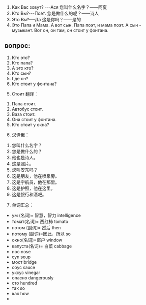 1. Как Вас зовут?   ---Ася
您叫什么名字？——阿夏
2. Кто Вы?---Поэт.
您是做什么的呢？——诗人
3. Это Вы?---Да
这是你吗？——是的
4. Это Папа и Мама. А вот сын. Папа поэт, и мама поэт. А сын - музыкант. Вот он, он там, он стоит у фонтана.

## вопрос: 
1) Кто это? 
2) Кто папа? 
3) А это кто? 
4) Кто сын?  
5) Где он?  
6) Кто стоит у фонтана?

5. Стоит 翻译：
1) Папа стоит.
2) Автобус стоит.
3) Ваза стоит.
4) Она стоит у фонтана.
5) Кто стоит у окна?
6. 汉译俄：
1) 您叫什么名字？
2) 您是做什么的？
3) 他也是诗人。
4) 这是照片。
5) 您叫安东吗？
6) 这是朋友，他在喷泉旁。
7) 这是宇航员，他在那里。
8) 这是护照，他在这里。
9) 这是银行和酒吧。
7. 单词汇总：
+ ум (名词)= 智慧，智力 intelligence
+ томат(名词)= 西红柿 tomato
+ потом (副词)= 然后  then
+ потому (副词)=因此，所以 so
+ окно(名词)=窗户 window
+ капуста(名词)= 白菜 cabbage
+ нос nose
+ суп  soup
+ мост bridge
+ соус sauce
+ уксус vinegar
+ опасно  dangerously
+ сто  hundred
+ так  so
+ как  how
+ 
